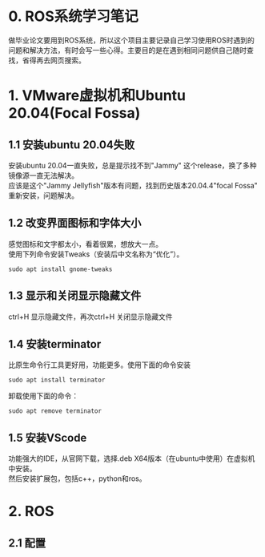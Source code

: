 # 0. ROS系统学习笔记  
做毕业论文要用到ROS系统，所以这个项目主要记录自己学习使用ROS时遇到的问题和解决方法，有时会写一些心得。主要目的是在遇到相同问题供自己随时查找，省得再去网页搜索。
# 1. VMware虚拟机和Ubuntu 20.04(Focal Fossa)  
## 1.1 安装ubuntu 20.04失败  
安装ubuntu 20.04一直失败，总是提示找不到"Jammy" 这个release，换了多种镜像源一直无法解决。  
应该是这个"Jammy Jellyfish"版本有问题，找到历史版本20.04.4"focal Fossa" 重新安装，问题解决。  
## 1.2 改变界面图标和字体大小  
感觉图标和文字都太小，看着很累，想放大一点。    
使用下列命令安装Tweaks（安装后中文名称为“优化”）。  
```
sudo apt install gnome-tweaks
```
## 1.3 显示和关闭显示隐藏文件  
ctrl+H 显示隐藏文件，再次ctrl+H 关闭显示隐藏文件  
## 1.4 安装terminator  
比原生命令行工具更好用，功能更多。使用下面的命令安装  
```
sudo apt install terminator
```  
卸载使用下面的命令：
```
sudo apt remove terminator
```
## 1.5 安装VScode  
功能强大的IDE，从官网下载，选择.deb X64版本（在ubuntu中使用）在虚拟机中安装。  
然后安装扩展包，包括c++，python和ros。  

# 2. ROS
## 2.1 配置 

